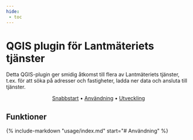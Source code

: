 ```yaml
---
hide:
 - toc
---
```


# QGIS plugin för Lantmäteriets tjänster

Detta QGIS-plugin ger smidig åtkomst till flera av Lantmäteriets tjänster, t.ex. för att söka på adresser och fastigheter, ladda ner data och ansluta till tjänster.

<div align="center" markdown>

[Snabbstart](usage/snabbstart.md) &bullet; [Användning](usage/index.md) &bullet; [Utveckling](development/contribute.md)

</div>

## Funktioner

{%
    include-markdown "usage/index.md"
    start="# Användning"
%}
